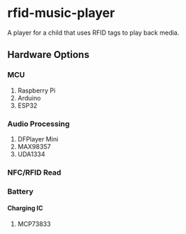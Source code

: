 # rfid-music-player

A player for a child that uses RFID tags to play back media.

## Hardware Options

### MCU
1. Raspberry Pi
2. Arduino
3. ESP32

### Audio Processing
1. DFPlayer Mini
2. MAX98357
3. UDA1334

### NFC/RFID Read

### Battery
#### Charging IC
1. MCP73833
